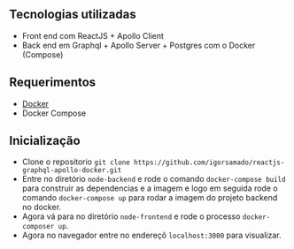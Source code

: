 ## Tecnologias utilizadas

 * Front end com ReactJS + Apollo Client
 * Back end em Graphql + Apollo Server + Postgres com o Docker (Compose)

## Requerimentos

* [Docker](https://docs.docker.com/desktop/)
* Docker Compose

## Inicialização

* Clone o repositorio `git clone https://github.com/igorsamado/reactjs-graphql-apollo-docker.git`  
* Entre no diretório `node-backend` e rode o comando `docker-compose build` para construir as dependencias e a imagem e logo em seguida rode o comando `docker-compose up` para rodar a imagem do projeto backend no docker.
* Agora vá para no diretório `node-frontend` e rode o processo `docker-composer up`.
* Agora no navegador entre no endereçõ `localhost:3000` para visualizar.  